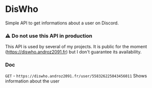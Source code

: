 # DisWho

Simple API to get informations about a user on Discord.

### ⚠ Do not use this API in production

This API is used by several of my projects. It is public for the moment (https://diswho.androz2091.fr) but I don't guarantee its availability.

### Doc

`GET` - `https://diswho.androz2091.fr/user/558326225043456011` Shows information about the user

